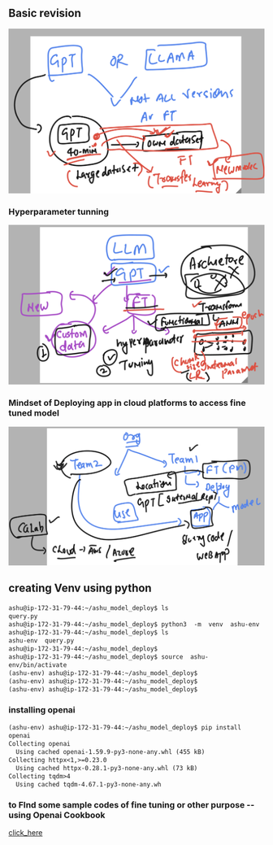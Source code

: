 ## Basic revision 

<img src="rev1.png">

### Hyperparameter tunning 

<img src="rev2.png">

### Mindset of Deploying app in cloud platforms to access fine tuned model 

<img src="m1.png">

## creating Venv using python 

```
ashu@ip-172-31-79-44:~/ashu_model_deploy$ ls
query.py
ashu@ip-172-31-79-44:~/ashu_model_deploy$ python3  -m  venv  ashu-env 
ashu@ip-172-31-79-44:~/ashu_model_deploy$ ls
ashu-env  query.py
ashu@ip-172-31-79-44:~/ashu_model_deploy$ 
ashu@ip-172-31-79-44:~/ashu_model_deploy$ source  ashu-env/bin/activate
(ashu-env) ashu@ip-172-31-79-44:~/ashu_model_deploy$ 
(ashu-env) ashu@ip-172-31-79-44:~/ashu_model_deploy$ 
(ashu-env) ashu@ip-172-31-79-44:~/ashu_model_deploy$ 

```

### installing openai 

```
(ashu-env) ashu@ip-172-31-79-44:~/ashu_model_deploy$ pip install openai 
Collecting openai
  Using cached openai-1.59.9-py3-none-any.whl (455 kB)
Collecting httpx<1,>=0.23.0
  Using cached httpx-0.28.1-py3-none-any.whl (73 kB)
Collecting tqdm>4
  Using cached tqdm-4.67.1-py3-none-any.wh

```

### to FInd some sample codes of fine tuning or other purpose -- using Openai Cookbook

[click_here](https://cookbook.openai.com/)


